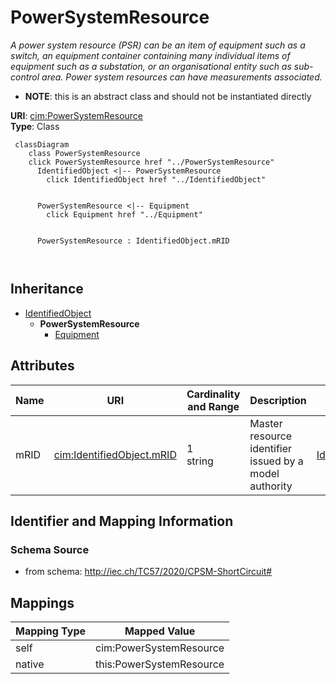 # PowerSystemResource


_A power system resource (PSR) can be an item of equipment such as a switch, an equipment container containing many individual items of equipment such as a substation, or an organisational entity such as sub-control area. Power system resources can have measurements associated._




* __NOTE__: this is an abstract class and should not be instantiated directly


**URI**: [cim:PowerSystemResource](http://iec.ch/TC57/CIM100#PowerSystemResource)<br />
**Type**: Class




```mermaid
 classDiagram
    class PowerSystemResource
    click PowerSystemResource href "../PowerSystemResource"
      IdentifiedObject <|-- PowerSystemResource
        click IdentifiedObject href "../IdentifiedObject"
      

      PowerSystemResource <|-- Equipment
        click Equipment href "../Equipment"
      
      
      PowerSystemResource : IdentifiedObject.mRID
        
      
```





## Inheritance
* [IdentifiedObject](IdentifiedObject.md)
    * **PowerSystemResource**
        * [Equipment](Equipment.md)



## Attributes


| Name | URI | Cardinality and Range | Description | Inheritance |
| ---  | --- | --- | --- | --- |
| mRID | [cim:IdentifiedObject.mRID](http://iec.ch/TC57/CIM100#IdentifiedObject.mRID) | 1 <br />  string  | Master resource identifier issued by a model authority | [IdentifiedObject](IdentifiedObject.md) |









## Identifier and Mapping Information







### Schema Source


* from schema: http://iec.ch/TC57/2020/CPSM-ShortCircuit#





## Mappings

| Mapping Type | Mapped Value |
| ---  | ---  |
| self | cim:PowerSystemResource |
| native | this:PowerSystemResource |




